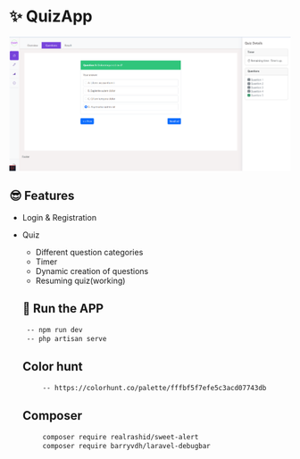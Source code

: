 # ✨ QuizApp
 
   ![StudentQuizQuestion](https://github.com/Carlozzzzz/Laravel9_Learning/blob/main/__practice_project/QuizApp/demo_img/student_quiz_question.png)
   
## 😎 Features
 - Login & Registration
 - Quiz
     - Different question categories
     - Timer
     - Dynamic creation of questions
     - Resuming quiz(working)

    ## :running: Run the APP
        -- npm run dev
        -- php artisan serve
   
    ## Color hunt
            -- https://colorhunt.co/palette/fffbf5f7efe5c3acd07743db
    
    
    ## Composer
            composer require realrashid/sweet-alert
            composer require barryvdh/laravel-debugbar

